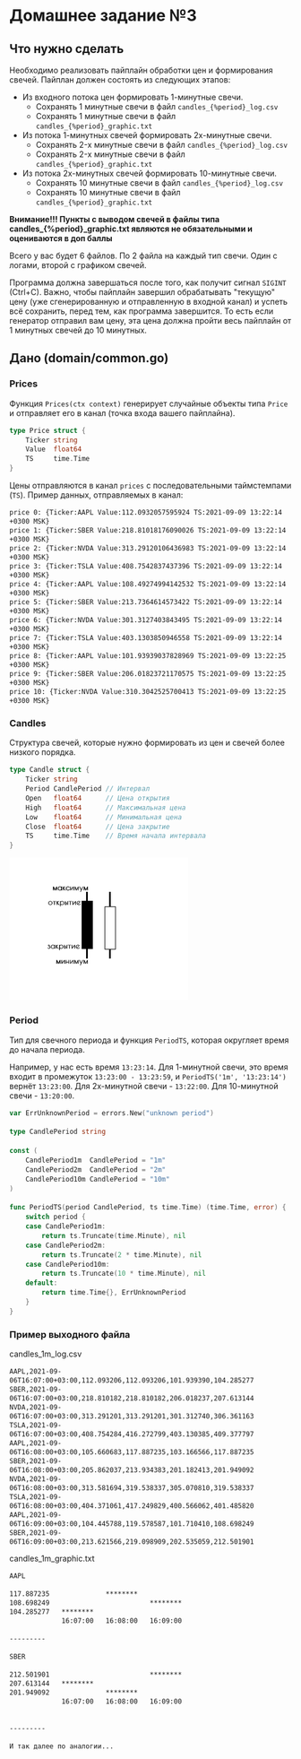 # Домашнее задание №3

## Что нужно сделать
Необходимо реализовать пайплайн обработки цен и формирования свечей.
Пайплан должен состоять из следующих этапов:
- Из входного потока цен формировать 1-минутные свечи.
  - Сохранять 1 минутные свечи в файл `candles_{%period}_log.csv`
  - Сохранять 1 минутные свечи в файл `candles_{%period}_graphic.txt`
- Из потока 1-минутных свечей формировать 2х-минутные свечи.
  - Сохранять 2-x минутные свечи в файл `candles_{%period}_log.csv`
  - Сохранять 2-x минутные свечи в файл `candles_{%period}_graphic.txt`
- Из потока 2х-минутных свечей формировать 10-минутные свечи.
  - Сохранять 10 минутные свечи в файл `candles_{%period}_log.csv`
  - Сохранять 10 минутные свечи в файл `candles_{%period}_graphic.txt`

**Внимание!!! Пункты с выводом свечей в файлы типа candles_{%period}_graphic.txt являются не обязательными и оцениваются в доп баллы**

Всего у вас будет 6 файлов. По 2 файла на каждый тип свечи. Один с логами, второй с графиком свечей.

Программа должна завершаться после того, как получит сигнал `SIGINT` (Ctrl+C).
Важно, чтобы пайплайн завершил обрабатывать "текущую" цену (уже сгенерированную и отправленную в входной канал) и успеть всё сохранить, перед тем, как программа завершится.
То есть если генератор отправил вам цену, эта цена должна пройти весь пайплайн от 1 минутных свечей до 10 минутных. 

## Дано (domain/common.go)

### Prices

Функция `Prices(ctx context)` генерирует случайные объекты типа `Price` и отправляет его в канал (точка входа вашего пайплайна).
```go
type Price struct {
	Ticker string
	Value  float64
	TS     time.Time
}
```
Цены отправляются в канал `prices` с последовательными таймстемпами (`TS`).
Пример данных, отправляемых в канал:
```
price 0: {Ticker:AAPL Value:112.0932057595924 TS:2021-09-09 13:22:14 +0300 MSK} 
price 1: {Ticker:SBER Value:218.81018176090026 TS:2021-09-09 13:22:14 +0300 MSK} 
price 2: {Ticker:NVDA Value:313.29120106436983 TS:2021-09-09 13:22:14 +0300 MSK} 
price 3: {Ticker:TSLA Value:408.7542837437396 TS:2021-09-09 13:22:14 +0300 MSK} 
price 4: {Ticker:AAPL Value:108.49274994142532 TS:2021-09-09 13:22:14 +0300 MSK} 
price 5: {Ticker:SBER Value:213.7364614573422 TS:2021-09-09 13:22:14 +0300 MSK} 
price 6: {Ticker:NVDA Value:301.3127403843495 TS:2021-09-09 13:22:14 +0300 MSK} 
price 7: {Ticker:TSLA Value:403.1303850946558 TS:2021-09-09 13:22:14 +0300 MSK} 
price 8: {Ticker:AAPL Value:101.93939037828969 TS:2021-09-09 13:22:25 +0300 MSK} 
price 9: {Ticker:SBER Value:206.01823721170575 TS:2021-09-09 13:22:25 +0300 MSK} 
price 10: {Ticker:NVDA Value:310.3042525700413 TS:2021-09-09 13:22:25 +0300 MSK}
```

### Candles
Структура свечей, которые нужно формировать из цен и свечей более низкого порядка.
```go
type Candle struct {
    Ticker string
    Period CandlePeriod // Интервал
    Open   float64      // Цена открытия
    High   float64      // Максимальная цена
    Low    float64      // Минимальная цена
    Close  float64      // Цена закрытие
    TS     time.Time    // Время начала интервала
}
```

![alt candle](candle.png "Candle")

### Period

Тип для свечного периода и функция `PeriodTS`, которая округляет время до начала периода.

Например, у нас есть время `13:23:14`.
Для 1-минутной свечи, это время входит в промежуток `13:23:00 - 13:23:59`, и `PeriodTS('1m', '13:23:14')` вернёт `13:23:00`.
Для 2х-минутной свечи - `13:22:00`. Для 10-минутной свечи - `13:20:00`.


```go
var ErrUnknownPeriod = errors.New("unknown period")

type CandlePeriod string

const (
	CandlePeriod1m  CandlePeriod = "1m"
	CandlePeriod2m  CandlePeriod = "2m"
	CandlePeriod10m CandlePeriod = "10m"
)

func PeriodTS(period CandlePeriod, ts time.Time) (time.Time, error) {
    switch period {
    case CandlePeriod1m:
        return ts.Truncate(time.Minute), nil
    case CandlePeriod2m:
        return ts.Truncate(2 * time.Minute), nil
    case CandlePeriod10m:
        return ts.Truncate(10 * time.Minute), nil
    default:
        return time.Time{}, ErrUnknownPeriod
    }
}
```

### Пример выходного файла 

candles_1m_log.csv

```
AAPL,2021-09-06T16:07:00+03:00,112.093206,112.093206,101.939390,104.285277
SBER,2021-09-06T16:07:00+03:00,218.810182,218.810182,206.018237,207.613144
NVDA,2021-09-06T16:07:00+03:00,313.291201,313.291201,301.312740,306.361163
TSLA,2021-09-06T16:07:00+03:00,408.754284,416.272799,403.130385,409.377797
AAPL,2021-09-06T16:08:00+03:00,105.660683,117.887235,103.166566,117.887235
SBER,2021-09-06T16:08:00+03:00,205.862037,213.934383,201.182413,201.949092
NVDA,2021-09-06T16:08:00+03:00,313.581694,319.538337,305.070810,319.538337
TSLA,2021-09-06T16:08:00+03:00,404.371061,417.249829,400.566062,401.485820
AAPL,2021-09-06T16:09:00+03:00,104.445788,119.578587,101.710410,108.698249
SBER,2021-09-06T16:09:00+03:00,213.621566,219.098909,202.535059,212.501901
```

candles_1m_graphic.txt

```
AAPL

117.887235              ********
108.698249                         ********
104.285277   ********              
             16:07:00   16:08:00   16:09:00
             
---------

SBER

212.501901                         ********
207.613144   ********           
201.949092              ********          
             16:07:00   16:08:00   16:09:00
             
             
---------

И так далее по аналогии...
```